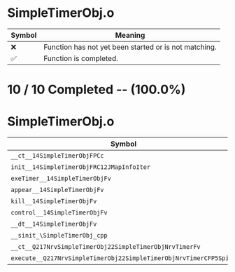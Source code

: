 # SimpleTimerObj.o
| Symbol | Meaning 
| ------------- | ------------- 
| :x: | Function has not yet been started or is not matching. 
| :white_check_mark: | Function is completed. 


# 10 / 10 Completed -- (100.0%)
# SimpleTimerObj.o
| Symbol | Decompiled? |
| ------------- | ------------- |
| `__ct__14SimpleTimerObjFPCc` | :white_check_mark: |
| `init__14SimpleTimerObjFRC12JMapInfoIter` | :white_check_mark: |
| `exeTimer__14SimpleTimerObjFv` | :white_check_mark: |
| `appear__14SimpleTimerObjFv` | :white_check_mark: |
| `kill__14SimpleTimerObjFv` | :white_check_mark: |
| `control__14SimpleTimerObjFv` | :white_check_mark: |
| `__dt__14SimpleTimerObjFv` | :white_check_mark: |
| `__sinit_\SimpleTimerObj_cpp` | :white_check_mark: |
| `__ct__Q217NrvSimpleTimerObj22SimpleTimerObjNrvTimerFv` | :white_check_mark: |
| `execute__Q217NrvSimpleTimerObj22SimpleTimerObjNrvTimerCFP5Spine` | :white_check_mark: |
